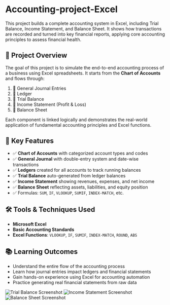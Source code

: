 # Accounting-project-Excel
This project builds a complete accounting system in Excel, including Trial Balance, Income Statement, and Balance Sheet. It shows how transactions are recorded and turned into key financial reports, applying core accounting principles to assess financial health.

## 📌 Project Overview
The goal of this project is to simulate the end-to-end accounting process of a business using Excel spreadsheets. It starts from the **Chart of Accounts** and flows through:

1. 📘 General Journal Entries  
2. 📗 Ledger 
3. 📙 Trial Balance  
4. 📘 Income Statement (Profit & Loss)  
5. 📕 Balance Sheet

Each component is linked logically and demonstrates the real-world application of fundamental accounting principles and Excel functions.

## 🧠 Key Features
- ✅ **Chart of Accounts** with categorized account types and codes  
- ✅ **General Journal** with double-entry system and date-wise transactions  
- ✅ **Ledgers** created for all accounts to track running balances  
- ✅ **Trial Balance** auto-generated from ledger balances  
- ✅ **Income Statement** showing revenues, expenses, and net income  
- ✅ **Balance Sheet** reflecting assets, liabilities, and equity position  
- ✅ Formulas: `SUM`, `IF`, `VLOOKUP`, `SUMIF`, `INDEX-MATCH`, etc.  

## 🛠 Tools & Techniques Used
- **Microsoft Excel**
- **Basic Accounting Standards**
- **Excel Functions**: `VLOOKUP`, `IF`, `SUMIF`, `INDEX-MATCH`, `ROUND`, `ABS`

## 📚 Learning Outcomes
- Understand the entire flow of the accounting process
- Learn how journal entries impact ledgers and financial statements
- Gain hands-on experience using Excel for accounting automation
- Practice generating real financial statements from raw data

![Trial Balance Screenshot](https://github.com/ashish411033/Accounting_Excel_Project/blob/d439e9e8bcbad5a10926d54752f8c36f5aabb552/trial%20balance.PNG)
![Income Statement Screenshot](https://github.com/ashish411033/Accounting_Excel_Project/blob/687da9e1add86d279ad584be2b516252b5232e6a/income%20statement.PNG)
![Balance Sheet Screenshot](https://github.com/ashish411033/Accounting_Excel_Project/blob/687da9e1add86d279ad584be2b516252b5232e6a/balance%20sheet.PNG)
